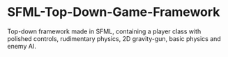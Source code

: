 # SFML-Top-Down-Game-Framework
Top-down framework made in SFML, containing a player class with polished controls, rudimentary physics, 2D gravity-gun, basic physics and enemy AI.

